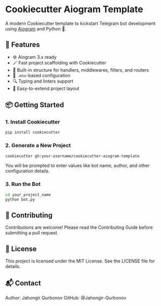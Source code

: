 # Cookiecutter Aiogram Template

A modern Cookiecutter template to kickstart Telegram bot development using [Aiogram](https://github.com/aiogram/aiogram) and Python 🐍.

## 🚀 Features

- ⚙️ Aiogram 3.x ready
- 🪄 Fast project scaffolding with Cookiecutter
- 🧪 Built-in structure for handlers, middlewares, filters, and routers
- 📁 `.env`-based configuration
- 🔍 Typing and linters support
- 🧩 Easy-to-extend project layout

## 📦 Getting Started

### 1. Install Cookiecutter

```bash
pip install cookiecutter
```

### 2. Generate a New Project

```bash
cookiecutter gh:your-username/cookiecutter-aiogram-template
```

You will be prompted to enter values like bot name, author, and other configuration details.

### 3. Run the Bot

```bash
cd your_project_name
python bot.py
```

## 🤝 Contributing

Contributions are welcome! Please read the Contributing Guide before submitting a pull request.

## 📄 License

This project is licensed under the MIT License. See the LICENSE file for details.

## 📬 Contact

Author: Jahongir Qurbonov
GitHub: @Jahongir-Qurbonov

